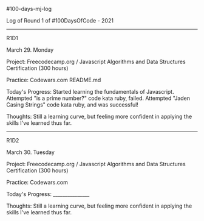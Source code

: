#100-days-mj-log

Log of Round 1 of #100DaysOfCode - 2021
____________________________________________________

R1D1

March 29. Monday

Project: Freecodecamp.org / Javascript Algorithms and Data Structures Certification (300 hours)

Practice: Codewars.com README.md

Today's Progress: Started learning the fundamentals of Javascript. Attempted "is a prime number?" code kata ruby, failed. 
Attempted "Jaden Casing Strings" code kata ruby, and was successful!

Thoughts: Still a learning curve, but feeling more confident in applying the skills I've learned thus far.

----------------------------

R1D2

March 30. Tuesday

Project: Freecodecamp.org / Javascript Algorithms and Data Structures Certification (300 hours)

Practice: Codewars.com 

Today's Progress: _______________

Thoughts: Still a learning curve, but feeling more confident in applying the skills I've learned thus far.

